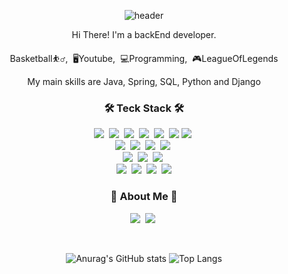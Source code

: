 <div align="center">
  
![header](https://capsule-render.vercel.app/api?type=waving&color=auto&height=200&section=header&text=YoungKyu%20Kim&fontSize=90&fontAlign=62&fontAlignY=32&desc=kyuoogle&descSize=25&descAlign=85&descAlignY=50)

<p>Hi There! I'm a backEnd developer.</p>
<p>Basketball⛹️‍♂️,&nbsp;&nbsp;🖥Youtube,&nbsp;&nbsp;💻Programming,&nbsp;&nbsp;🎮LeagueOfLegends</p>
<p> My main skills are Java, Spring, SQL, Python and Django</p>

<h3 align="center">🛠 Teck Stack 🛠</h3>
<p align="center">
  <img src="https://img.shields.io/badge/Java-007396?style=flat&logo=Java&logoColor=white"/></a>&nbsp
  <img src="https://img.shields.io/badge/Spring-6DB33F?style=flat&logo=Spring&logoColor=white"/></a>&nbsp
  <img src="https://img.shields.io/badge/SpringBoot-6DB33F?style=flat&logo=SpringBoot&logoColor=white"/></a>&nbsp
  <img src="https://img.shields.io/badge/Python-white?style=flat&logo=Python&logoColor=#3776AB"/></a>&nbsp
  <img src="https://img.shields.io/badge/Django-092E20?style=flat&logo=Python&logoColor=#3776AB"/></a>&nbsp
  <img src="https://img.shields.io/badge/Markdown-000000?style=flat&logo=Markdown&logoColor=white"/>
  <img src="https://img.shields.io/badge/JavaScript-F7DF1E?style=flat&logo=JavaScript&logoColor=white"/></a>&nbsp</a>
  <br>
  <img src="https://img.shields.io/badge/MySQL-4479A1?style=flat&logo=MySQL&logoColor=white"/></a>&nbsp
  <img src="https://img.shields.io/badge/SQLite-003B57?style=flat&logo=SQLite&logoColor=white"/></a>&nbsp
  <img src="https://img.shields.io/badge/Docker-2496ED?style=flat&logo=Docker&logoColor=white"/></a>&nbsp
  <img src="https://img.shields.io/badge/Figma-F24E1E?style=flat&logo=Figma&logoColor=white"/></a>&nbsp
  <br>
  <img src="https://img.shields.io/badge/vscode-007ACC.svg?&style=for-the-badge&logo=visualstudiocode&logoColor=white"/></a>&nbsp
  <img src="https://img.shields.io/badge/intellij-FE315D.svg?&style=for-the-badge&logo=intellijidea&logoColor=white"/></a>&nbsp
  <img src="https://img.shields.io/badge/eclipse-2C2255.svg?&style=for-the-badge&logo=eclipseide&logoColor=white"/></a>&nbsp
  <br>
  <img src="https://img.shields.io/badge/Discord-5865F2?style=flat&logo=Discord&logoColor=white"/></a>&nbsp
  <img src="https://img.shields.io/badge/Slack-4A154B?style=flat&logo=Slack&logoColor=white"/></a>&nbsp
  <img src="https://img.shields.io/badge/GitHub-gray?style=flat&logo=GitHub&logoColor=black"/></a>&nbsp
  <img src="https://img.shields.io/badge/Git-blue?style=flat&logo=Git&logoColor=F05032"/></a>
</p>


<h3 align="center"> 🎳 About Me 🎳 </h3>
<p align="center">
  <a href="https://ykkdevelopdiary.tistory.com/"><img src="https://img.shields.io/badge/tistory-000000?style=flat&logo=Vimeo&logoColor=white&link=https://ykkdevelopdiary.tistory.com/"/></a>&nbsp
  <a href="https://www.instagram.com/uy9_9nuoy/"><img src="https://img.shields.io/badge/Instagram-E4405F?style=flat&logo=Instagram&logoColor=white&link=https://www.instagram.com/uy9_9nuoy/"/></a>&nbsp
</p>

<br>

![Anurag's GitHub stats](https://github-readme-stats.vercel.app/api?username=kyuoogle&show_icons=true&theme=tokyonight)
![Top Langs](https://github-readme-stats.vercel.app/api/top-langs/?username=kyuoogle&layout=compact&theme=tokyonight)

</div>


